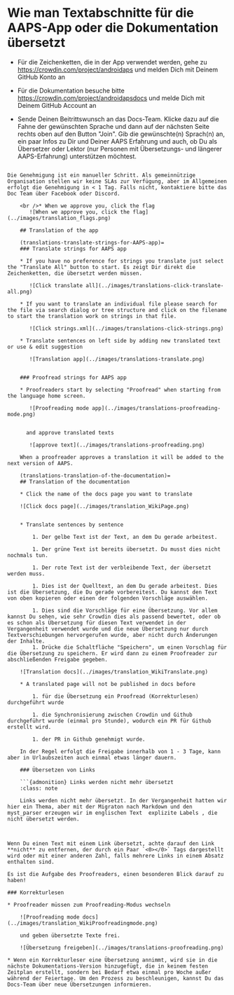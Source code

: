 # Wie man Textabschnitte für die AAPS-App oder die Dokumentation übersetzt

* Für die Zeichenketten, die in der App verwendet werden, gehe zu <https://crowdin.com/project/androidaps> und melden Dich mit Deinem GitHub Konto an
* Für die Dokumentation besuche bitte <https://crowdin.com/project/androidapsdocs> und melde Dich mit Deinem GitHub Account an

* Sende Deinen Beitrittswunsch an das Docs-Team. Klicke dazu auf die Fahne der gewünschten Sprache und dann auf der nächsten Seite rechts oben auf den Button "Join". Gib die gewünschte(n) Sprach(n) an, ein paar Infos zu Dir und Deiner AAPS Erfahrung und auch, ob Du als Übersetzer oder Lektor (nur Personen mit Übersetzungs- und längerer AAPS-Erfahrung) unterstützen möchtest.

```{admonition} Zeit für die Freigabe :class: note

Die Genehmigung ist ein manueller Schritt. Als gemeinnützige Organisation stellen wir keine SLAs zur Verfügung, aber im Allgemeinen erfolgt die Genehmigung in < 1 Tag. Falls nicht, kontaktiere bitte das Doc Team über Facebook oder Discord.

    <br />* When we approve you, click the flag
       ![When we approve you, click the flag](../images/translation_flags.png)
    
    ## Translation of the app
    
    (translations-translate-strings-for-AAPS-app)=
    ### Translate strings for AAPS app
    
    * If you have no preference for strings you translate just select the "Translate All" button to start. Es zeigt Dir direkt die Zeichenketten, die übersetzt werden müssen.
    
       ![Click translate all](../images/translations-click-translate-all.png)
    
    * If you want to translate an individual file please search for the file via search dialog or tree structure and click on the filename to start the translation work on strings in that file.
    
       ![Click strings.xml](../images/translations-click-strings.png)
    
    * Translate sentences on left side by adding new translated text or use & edit suggestion 
    
       ![Translation app](../images/translations-translate.png)
    
    
    ### Proofread strings for AAPS app
    
    * Proofreaders start by selecting "Proofread" when starting from the language home screen.
    
       ![Proofreading mode app](../images/translations-proofreading-mode.png) 
    
    
      and approve translated texts 
    
       ![approve text](../images/translations-proofreading.png)
    
    When a proofreader approves a translation it will be added to the next version of AAPS.
    
    (translations-translation-of-the-documentation)=
    ## Translation of the documentation
    
    * Click the name of the docs page you want to translate
    
    ![Click docs page](../images/translation_WikiPage.png)
    
    
    * Translate sentences by sentence
    
        1. Der gelbe Text ist der Text, an dem Du gerade arbeitest.
    
        1. Der grüne Text ist bereits übersetzt. Du musst dies nicht nochmals tun.
    
        1. Der rote Text ist der verbleibende Text, der übersetzt werden muss.
    
        1. Dies ist der Quelltext, an dem Du gerade arbeitest. Dies ist die Übersetzung, die Du gerade vorbereitest. Du kannst den Text von oben kopieren oder einen der folgenden Vorschläge auswählen.
    
        1. Dies sind die Vorschläge für eine Übersetzung. Vor allem kannst Du sehen, wie sehr Crowdin dies als passend bewertet, oder ob es schon als Übersetzung für diesen Text verwendet in der Vergangenheit verwendet wurde und die neue Übersetzung nur durch Textverschiebungen hervorgerufen wurde, aber nicht durch Änderungen der Inhalte.
        1. Drücke die Schaltfläche "Speichern", um einen Vorschlag für die Übersetzung zu speichern. Er wird dann zu einem Proofreader zur abschließenden Freigabe gegeben.
    
    ![Translation docs](../images/translation_WikiTranslate.png)
    
    * A translated page will not be published in docs before 
    
        1. für die Übersetzung ein Proofread (Korrekturlesen) durchgeführt wurde
    
        1. die Synchronisierung zwischen Crowdin und Github durchgeführt wurde (einmal pro Stunde), wodurch ein PR für Github erstellt wird.
    
        1. der PR in Github genehmigt wurde.
    
    In der Regel erfolgt die Freigabe innerhalb von 1 - 3 Tage, kann aber in Urlaubszeiten auch einmal etwas länger dauern.
    
    ### Übersetzen von Links
    
    ```{admonition} Links werden nicht mehr übersetzt
    :class: note
    
    Links werden nicht mehr übersetzt. In der Vergangenheit hatten wir hier ein Thema, aber mit der Migraton nach Markdown und den myst_parser erzeugen wir im englischen Text  explizite Labels , die nicht übersetzt werden.
    
    

Wenn Du einen Text mit einem Link übersetzt, achte darauf den Link **nicht** zu entfernen, der durch ein Paar `<0></0>` Tags dargestellt wird oder mit einer anderen Zahl, falls mehrere Links in einem Absatz enthalten sind.

Es ist die Aufgabe des Proofreaders, einen besonderen Blick darauf zu haben!

### Korrekturlesen

* Proofreader müssen zum Proofreading-Modus wechseln
    
    ![Proofreading mode docs](../images/translation_WikiProofreadingmode.png)
    
    und geben übersetzte Texte frei.
    
    ![Übersetzung freigeben](../images/translations-proofreading.png)

* Wenn ein Korrekturleser eine Übersetzung annimmt, wird sie in die nächste Dokumentations-Version hinzugefügt, die in keinem festen Zeitplan erstellt, sondern bei Bedarf etwa einmal pro Woche außer während der Feiertage. Um den Prozess zu beschleunigen, kannst Du das Docs-Team über neue Übersetzungen informieren.